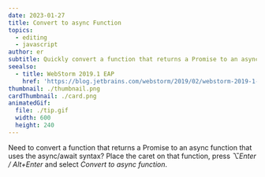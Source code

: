 ```yaml
---
date: 2023-01-27
title: Convert to async Function
topics:
  - editing
  - javascript
author: er
subtitle: Quickly convert a function that returns a Promise to an async function.
seealso:
  - title: WebStorm 2019.1 EAP
    href: 'https://blog.jetbrains.com/webstorm/2019/02/webstorm-2019-1-eap-4/'
thumbnail: ./thumbnail.png
cardThumbnail: ./card.png
animatedGif:
  file: ./tip.gif
  width: 600
  height: 240
---
```

Need to convert a function that returns a Promise to an async function that uses the async/await syntax? Place the caret on that function, press _⌥Enter / Alt+Enter_ and select _Convert to async function_.
